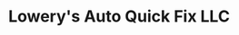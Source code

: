 ---
title: "Lowery's Auto Quick Fix LLC"
url: /marietta/lowerys-auto-quick-fix-llc/
shop: Autowerkstatt
---